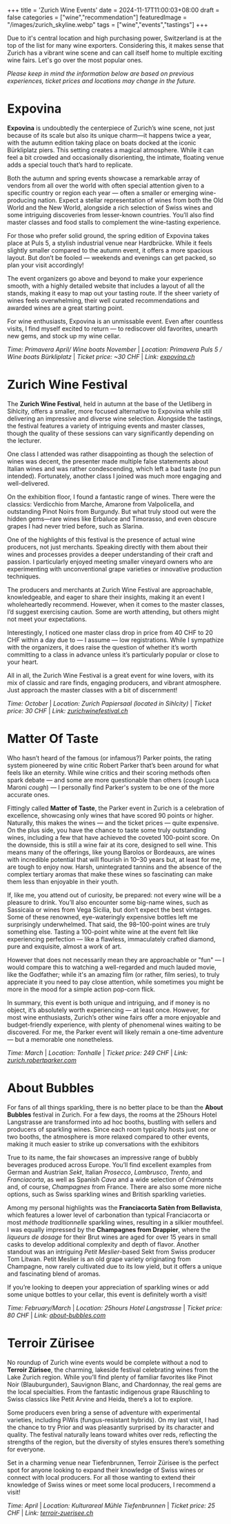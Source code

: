 +++
title = 'Zurich Wine Events'
date = 2024-11-17T11:00:03+08:00
draft = false
categories = ["wine","recommendation"]
featuredImage = "/images/zurich_skyline.webp"
tags = ["wine","events","tastings"]
+++

Due to it's central location and high purchasing power, Switzerland is at the top of the list for many wine exporters. Considering this, it makes sense that Zurich has a vibrant wine scene and can call itself home to multiple exciting wine fairs. Let's go over the most popular ones. 

*Please keep in mind the information below are based on previous experiences, ticket prices and locations may change in the future.*

# Expovina
**Expovina** is undoubtedly the centerpiece of Zurich’s wine scene, not just because of its scale but also its unique charm—it happens twice a year, with the autumn edition taking place on boats docked at the iconic Bürkliplatz piers. This setting creates a magical atmosphere. While it can feel a bit crowded and occasionally disorienting, the intimate, floating venue adds a special touch that’s hard to replicate.

Both the autumn and spring events showcase a remarkable array of vendors from all over the world with often special attention given to a specific country or region each year — often a smaller or emerging wine-producing nation. Expect a stellar representation of wines from both the Old World and the New World, alongside a rich selection of Swiss wines and some intriguing discoveries from lesser-known countries. You’ll also find master classes and food stalls to complement the wine-tasting experience.

For those who prefer solid ground, the spring edition of Expovina takes place at Puls 5, a stylish industrial venue near Hardbrücke. While it feels slightly smaller compared to the autumn event, it offers a more spacious layout. But don’t be fooled — weekends and evenings can get packed, so plan your visit accordingly!

The event organizers go above and beyond to make your experience smooth, with a highly detailed website that includes a layout of all the stands, making it easy to map out your tasting route. If the sheer variety of wines feels overwhelming, their well curated recommendations and awarded wines are a great starting point.

For wine enthusiasts, Expovina is an unmissable event. Even after countless visits, I find myself excited to return — to rediscover old favorites, unearth new gems, and stock up my wine cellar.

*Time: Primavera April/ Wine boats November* | *Location: Primavera Puls 5 / Wine boats Bürkliplatz* | *Ticket price: ~30 CHF* | *Link: [expovina.ch](https://expovina.ch/en-ch/)*

# Zurich Wine Festival
The **Zurich Wine Festival**, held in autumn at the base of the Uetliberg in Sihlcity, offers a smaller, more focused alternative to Expovina while still delivering an impressive and diverse wine selection. Alongside the tastings, the festival features a variety of intriguing events and master classes, though the quality of these sessions can vary significantly depending on the lecturer.

One class I attended was rather disappointing as though the selection of wines was decent, the presenter made multiple false statements about Italian wines and was rather condescending, which left a bad taste (no pun intended). Fortunately, another class I joined was much more engaging and well-delivered.

On the exhibition floor, I found a fantastic range of wines. There were the classics: Verdicchio from Marche, Amarone from Valpolicella, and outstanding Pinot Noirs from Burgundy. But what truly stood out were the hidden gems—rare wines like Erbaluce and Timorasso, and even obscure grapes I had never tried before, such as Slarina.

One of the highlights of this festival is the presence of actual wine producers, not just merchants. Speaking directly with them about their wines and processes provides a deeper understanding of their craft and passion. I particularly enjoyed meeting smaller vineyard owners who are experimenting with unconventional grape varieties or innovative production techniques.

The producers and merchants at Zurich Wine Festival are approachable, knowledgeable, and eager to share their insights, making it an event I wholeheartedly recommend. However, when it comes to the master classes, I’d suggest exercising caution. Some are worth attending, but others might not meet your expectations.

Interestingly, I noticed one master class drop in price from 40 CHF to 20 CHF within a day due to — I assume — low registrations. While I sympathize with the organizers, it does raise the question of whether it’s worth committing to a class in advance unless it’s particularly popular or close to your heart.

All in all, the Zurich Wine Festival is a great event for wine lovers, with its mix of classic and rare finds, engaging producers, and vibrant atmosphere. Just approach the master classes with a bit of discernment!

*Time: October* | *Location: Zurich Papiersaal (located in Sihlcity)* | *Ticket price: 30 CHF* | *Link: [zurichwinefestival.ch](https://zurichwinefestival.ch/)*

# Matter Of Taste
Who hasn’t heard of the famous (or infamous?) Parker points, the rating system pioneered by wine critic Robert Parker that’s been around for what feels like an eternity. While wine critics and their scoring methods often spark debate — and some are more questionable than others (*cough* Luca Maroni *cough*) — I personally find Parker's system to be one of the more accurate ones.

Fittingly called **Matter of Taste**, the Parker event in Zurich is a celebration of excellence, showcasing only wines that have scored 90 points or higher. Naturally, this makes the wines — and the ticket prices — quite expensive. On the plus side, you have the chance to taste some truly outstanding wines, including a few that have achieved the coveted 100-point score. On the downside, this is still a wine fair at its core, designed to sell wine. This means many of the offerings, like young Barolos or Bordeauxs, are wines with incredible potential that will flourish in 10–30 years but, at least for me, are tough to enjoy now. Harsh, unintegrated tannins and the absence of the complex tertiary aromas that make these wines so fascinating can make them less than enjoyable in their youth.

If, like me, you attend out of curiosity, be prepared: not every wine will be a pleasure to drink. You’ll also encounter some big-name wines, such as Sassicaia or wines from Vega Sicilia, but don’t expect the best vintages. Some of these renowned, eye-wateringly expensive bottles left me surprisingly underwhelmed. That said, the 98–100-point wines are truly something else. Tasting a 100-point white wine at the event felt like experiencing perfection — like a flawless, immaculately crafted diamond, pure and exquisite, almost a work of art. 

However that does not necessarily mean they are approachable or "fun" — I would compare this to watching a well-regarded and much lauded movie, like the Godfather; while it's an amazing film (or rather, film series), to truly appreciate it you need to pay close attention, while sometimes you might be more in the mood for a simple action pop-corn flick. 

In summary, this event is both unique and intriguing, and if money is no object, it’s absolutely worth experiencing — at least once. However, for most wine enthusiasts, Zurich’s other wine fairs offer a more enjoyable and budget-friendly experience, with plenty of phenomenal wines waiting to be discovered. For me, the Parker event will likely remain a one-time adventure — but a memorable one nonetheless.

*Time: March* | *Location: Tonhalle* | *Ticket price: 249 CHF* | *Link: [zurich.robertparker.com](https://www.zurich.robertparker.com/)*

# About Bubbles

For fans of all things sparkling, there is no better place to be than the **About Bubbles** festival in Zurich. For a few days, the rooms at the 25hours Hotel Langstrasse are transformed into ad hoc booths, bustling with sellers and producers of sparkling wines. Since each room typically hosts just one or two booths, the atmosphere is more relaxed compared to other events, making it much easier to strike up conversations with the exhibitors

True to its name, the fair showcases an impressive range of bubbly beverages produced across Europe. You’ll find excellent examples from German and Austrian *Sekt*, Italian *Prosecco*, *Lambrusco*, *Trento*, and *Franciacorta*, as well as Spanish *Cava* and a wide selection of *Crémants* and, of course, *Champagnes* from France. There are also some more niche options, such as Swiss sparkling wines and British sparkling varieties. 

Among my personal highlights was the **Franciacorta Satèn from Bellavista**, which features a lower level of carbonation than typical Franciacorta or most *méthode traditionnelle* sparkling wines, resulting in a silkier mouthfeel. I was equally impressed by the **Champagnes from Drappier**, where the *liqueurs de dosage* for their Brut wines are aged for over 15 years in small casks to develop additional complexity and depth of flavor. Another standout was an intriguing *Petit Meslier*-based Sekt from Swiss producer Tom Litwan. Petit Meslier is an old grape variety originating from Champagne, now rarely cultivated due to its low yield, but it offers a unique and fascinating blend of aromas.

If you’re looking to deepen your appreciation of sparkling wines or add some unique bottles to your cellar, this event is definitely worth a visit!

*Time: February/March* | *Location: 25hours Hotel Langstrasse* | *Ticket price: 80 CHF* | *Link: [about-bubbles.com](https://about-bubbles.com/)*

# Terroir Zürisee
No roundup of Zurich wine events would be complete without a nod to **Terroir Zürisee**, the charming, lakeside festival celebrating wines from the Lake Zurich region. While you’ll find plenty of familiar favorites like Pinot Noir (Blauburgunder), Sauvignon Blanc, and Chardonnay, the real gems are the local specialties. From the fantastic indigenous grape Räuschling to Swiss classics like Petit Arvine and Heida, there’s a lot to explore.

Some producers even bring a sense of adventure with experimental varieties, including PiWis (fungus-resistant hybrids). On my last visit, I had the chance to try Prior and was pleasantly surprised by its character and quality. The festival naturally leans toward whites over reds, reflecting the strengths of the region, but the diversity of styles ensures there’s something for everyone.

Set in a charming venue near Tiefenbrunnen, Terroir Zürisee is the perfect spot for anyone looking to expand their knowledge of Swiss wines or connect with local producers. For all those wanting to extend their knowledge of Swiss wines or meet some local producers, I recommend a visit!

*Time: April* | *Location: Kulturareal Mühle Tiefenbrunnen* | *Ticket price: 25 CHF* | *Link: [terroir-zuerisee.ch](https://terroir-zuerisee.ch/)*